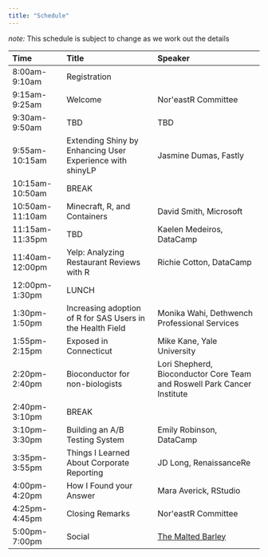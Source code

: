 ```yaml
---
title: "Schedule"
---
```


*note:* This schedule is subject to change as we work out the details

|Time|Title|Speaker|
|:---|:---|:---|
|8:00am-9:10am|Registration||
|9:15am-9:25am|Welcome|Nor'eastR Committee|
|9:30am-9:50am|TBD|TBD|
|9:55am-10:15am|Extending Shiny by Enhancing User Experience with shinyLP|Jasmine Dumas, Fastly|
|10:15am-10:50am|BREAK||
|10:50am-11:10am|Minecraft, R, and Containers|David Smith, Microsoft|
|11:15am-11:35pm|TBD|Kaelen Medeiros, DataCamp|
|11:40am-12:00pm|Yelp: Analyzing Restaurant Reviews with R|Richie Cotton, DataCamp|
|12:00pm-1:30pm|LUNCH||
|1:30pm-1:50pm|Increasing adoption of R for SAS Users in the Health Field|Monika Wahi, Dethwench Professional Services|
|1:55pm-2:15pm|Exposed in Connecticut|Mike Kane, Yale University|
|2:20pm-2:40pm|Bioconductor for non-biologists|Lori Shepherd,  Bioconductor Core Team and Roswell Park Cancer Institute|
|2:40pm-3:10pm|BREAK||
|3:10pm-3:30pm|Building an A/B Testing System|Emily Robinson, DataCamp|
|3:35pm-3:55pm|Things I Learned About Corporate Reporting|JD Long, RenaissanceRe|
|4:00pm-4:20pm|How I Found your Answer|Mara Averick, RStudio|
|4:25pm-4:45pm|Closing Remarks|Nor'eastR Committee|
|5:00pm-7:00pm|Social|[The Malted Barley](https://themaltedbarley.com/providence/)|
